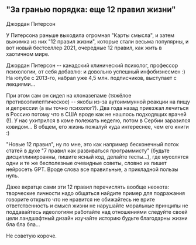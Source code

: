 ## "За гранью порядка: еще 12 правил жизни"

Джордан Питерсон

У Питерсона раньше выходила огромная "Карты смысла", и затем выжимка из них "12 правил жизни", которые стали весьма популярны, и вот новый бестселлер 2021, очередные 12 правил, как жить в хаотичном мире.

Джордан Питерсон -- канадский клинический психолог, профессор психологии, от себя добавлю: и довольно успешный инфобизнесмен :) На ютубе с 2013-го, набрал уже 4,5 млн. подписчиков, выступает с лекциями...

При этом сам он сидел на клоназепаме (тяжёлое противоэпилептическое) -- якобы из-за аутоиммунной реакции на пищу и депрессии (а вы точно психолог?). Два года назад приезжал лечиться в Россию потому что в США вроде как не нашлось подходящих врачей (!). У нас ухитрился в коме полежать неделю, потом в Сербии заразился ковидом... В общем, его жизнь пожалуй куда интереснее, чем его книги :)

"Новые 12 правил", ну по мне, это как например бесконечный поток статей в духе "7 правил как развиваться программисту" (будьте дисциплинироанны, пишите ясный код, делайте тесты...), где мусолятся одни и те же бесполезные очевидные советы, словно их пишет нейросеть GPT. Вроде слова все правильные, а прикладной пользы нуль.

Даже вкратце сами эти 12 правил перечислять вообще неохота: творческие личности надо общаться найдите пример для подражания говорите открыто что не нравится не обижайтесь не врите ответственность и смысл жизни не нарушайте моральные принципы не поддавайтесь идеологиям работайте над отношениями следуйте своей цели ландшафтный дизайн изучайте историю будьте благодарны жизни бла бла бла...

Не советую короче.
